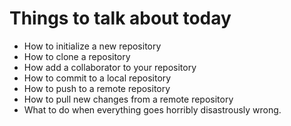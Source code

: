 # Things to talk about today
* How to initialize a new repository
* How to clone a repository
* How add a collaborator to your repository
* How to commit to a local repository
* How to push to a remote repository
* How to pull new changes from a remote repository
* What to do when everything goes horribly disastrously wrong.